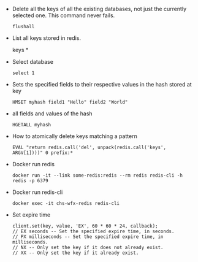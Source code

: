 - Delete all the keys of all the existing databases, not just the currently selected one. This command never fails.

      flushall

-  List all keys stored in redis.

      keys *

- Select database

      select 1

- Sets the specified fields to their respective values in the hash stored at key

      HMSET myhash field1 "Hello" field2 "World"

- all fields and values of the hash

      HGETALL myhash

- How to atomically delete keys matching a pattern

      EVAL "return redis.call('del', unpack(redis.call('keys', ARGV[1])))" 0 prefix:*

- Docker run redis

      docker run -it --link some-redis:redis --rm redis redis-cli -h redis -p 6379

- Docker run redis-cli

      docker exec -it chs-wfx-redis redis-cli

- Set expire time

      client.set(key, value, 'EX', 60 * 60 * 24, callback);
      // EX seconds -- Set the specified expire time, in seconds.
      // PX milliseconds -- Set the specified expire time, in milliseconds.
      // NX -- Only set the key if it does not already exist.
      // XX -- Only set the key if it already exist.

